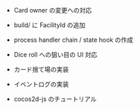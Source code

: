 * Card owner の変更への対応
* build/ に FacilityId の追加

* process handler chain / state hook の作成
* Dice roll への狙い目の UI 対応
* カード捨て場の実装
* イベントログの実装

* cocos2d-js のチュートリアル
